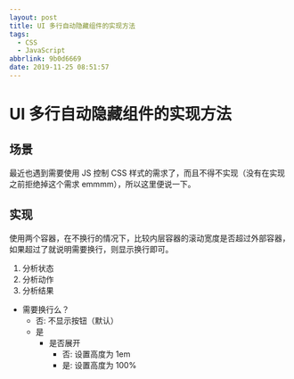 ```yaml
---
layout: post
title: UI 多行自动隐藏组件的实现方法
tags:
  - CSS
  - JavaScript
abbrlink: 9b0d6669
date: 2019-11-25 08:51:57
---
```


# UI 多行自动隐藏组件的实现方法

## 场景

最近也遇到需要使用 JS 控制 CSS 样式的需求了，而且不得不实现（没有在实现之前拒绝掉这个需求 emmmm），所以这里便说一下。

## 实现

使用两个容器，在不换行的情况下，比较内层容器的滚动宽度是否超过外部容器，如果超过了就说明需要换行，则显示换行即可。

1. 分析状态
2. 分析动作
3. 分析结果

- 需要换行么？
  - 否: 不显示按钮（默认）
  - 是
    - 是否展开
      - 否: 设置高度为 1em
      - 是: 设置高度为 100%
